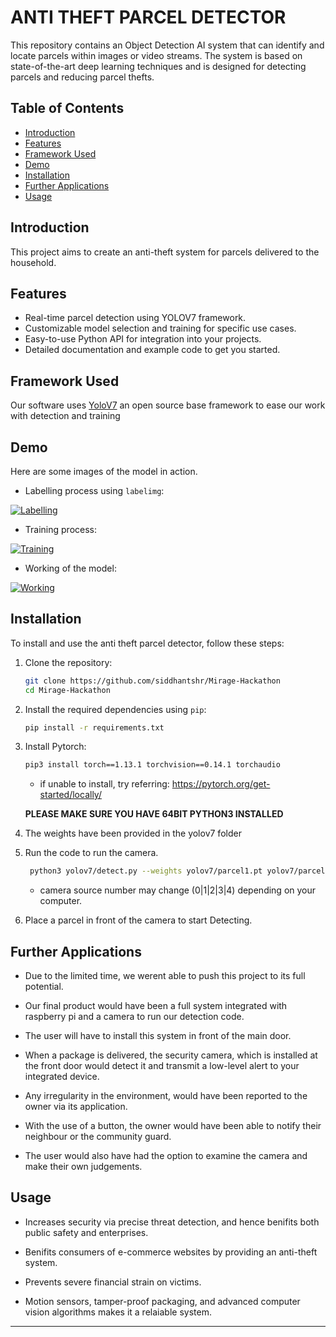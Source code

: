 # ANTI THEFT PARCEL DETECTOR
  
This repository contains an Object Detection AI system that can identify and locate parcels within images or video streams. The system is based on state-of-the-art deep learning techniques and is designed for detecting parcels and reducing parcel thefts.

## Table of Contents

- [Introduction](#introduction)
- [Features](#features)
- [Framework Used](#framework-used)
- [Demo](#demo)
- [Installation](#installation)
- [Further Applications](#further-applications)
- [Usage](#usage)

## Introduction

This project aims to create an anti-theft system for parcels delivered to the household.

## Features

- Real-time parcel detection using YOLOV7 framework.
- Customizable model selection and training for specific use cases.
- Easy-to-use Python API for integration into your projects.
- Detailed documentation and example code to get you started.

## Framework Used

Our software uses [YoloV7](https://github.com/WongKinYiu/yolov7) an open source base framework to ease our work with detection and training

## Demo

Here are some images of the model in action.

- Labelling process using `labelimg`:

[![Labelling](https://i.ibb.co/GHMvj3g/Screenshot-2023-11-04-at-7-38-29-PM.png)](https://i.ibb.co/GHMvj3g/Screenshot-2023-11-04-at-7-38-29-PM.png)


- Training process:

[![Training](https://i.ibb.co/yfs9hKJ/Screenshot-2023-11-04-at-7-32-33-PM.png)](https://i.ibb.co/yfs9hKJ/Screenshot-2023-11-04-at-7-32-33-PM.png)

- Working of the model:

[![Working](https://i.ibb.co/h7nQZtv/Screenshot-2023-11-04-at-7-43-38-PM.png)](https://i.ibb.co/h7nQZtv/Screenshot-2023-11-04-at-7-43-38-PM.png)

## Installation

To install and use the anti theft parcel detector, follow these steps:

1. Clone the repository:
   ```bash
   git clone https://github.com/siddhantshr/Mirage-Hackathon
   cd Mirage-Hackathon
   ```

2. Install the required dependencies using `pip`:
   ```bash
   pip install -r requirements.txt
   ```

3. Install Pytorch:
   ```bash
   pip3 install torch==1.13.1 torchvision==0.14.1 torchaudio
   ```

   * if unable to install, try referring: https://pytorch.org/get-started/locally/

   **PLEASE MAKE SURE YOU HAVE 64BIT PYTHON3 INSTALLED**

3. The weights have been provided in the yolov7 folder

4. Run the code to run the camera.
   ```bash
    python3 yolov7/detect.py --weights yolov7/parcel1.pt yolov7/parcel2.pt --conf 0.2 --img-size 640 --source 0 --view-img --no-trace
   ```

   * camera source number may change (0|1|2|3|4) depending on your computer.

5. Place a parcel in front of the camera to start Detecting.

## Further Applications

- Due to the limited time, we werent able to push this project to its full potential.

- Our final product would have been a full system integrated with raspberry pi and a camera to run our detection code.

- The user will have to install this system in front of the main door.

- When a package is delivered, the security camera, which is installed at the front door would detect it and transmit a low-level alert to your integrated device.

- Any irregularity in the environment, would have been reported to the owner via its application.

- With the use of a button, the owner would have been able to notify their neighbour or the
community guard.

- The user would also have had the option to examine the camera and make their own
judgements.

## Usage

- Increases security via precise threat detection, and hence benifits both public safety and enterprises.

- Benifits consumers of e-commerce websites by providing an anti-theft system.

- Prevents severe financial strain on victims.

- Motion sensors, tamper-proof packaging, and advanced computer vision algorithms makes it a relaiable system.

---